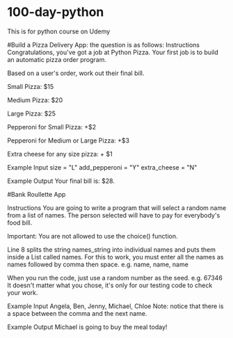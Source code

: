 # 100-day-python
This is for python course on Udemy

#Build a Pizza Delivery App: the question is as follows:
Instructions
Congratulations, you've got a job at Python Pizza. Your first job is to build an automatic pizza order program.

Based on a user's order, work out their final bill.

Small Pizza: $15

Medium Pizza: $20

Large Pizza: $25

Pepperoni for Small Pizza: +$2

Pepperoni for Medium or Large Pizza: +$3

Extra cheese for any size pizza: + $1

Example Input
size = "L"
add_pepperoni = "Y"
extra_cheese = "N"

Example Output
Your final bill is: $28.



#Bank Roullette App

Instructions
You are going to write a program that will select a random name from a list of names. The person selected will have to pay for everybody's food bill.

Important: You are not allowed to use the choice() function.

Line 8 splits the string names_string into individual names and puts them inside a List called names. For this to work, you must enter all the names as names followed by comma then space. e.g. name, name, name

When you run the code, just use a random number as the seed. e.g. 67346 It doesn't matter what you chose, it's only for our testing code to check your work.

Example Input
Angela, Ben, Jenny, Michael, Chloe
Note: notice that there is a space between the comma and the next name.

Example Output
Michael is going to buy the meal today!